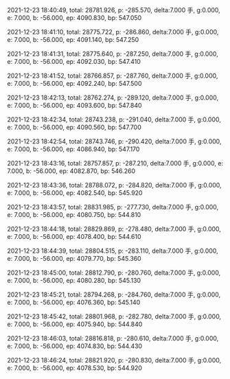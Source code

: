 2021-12-23 18:40:49, total: 28781.926, p: -285.570, delta:7.000 手, g:0.000, e: 7.000, b: -56.000, ep: 4090.830, bp: 547.050

2021-12-23 18:41:10, total: 28775.722, p: -286.860, delta:7.000 手, g:0.000, e: 7.000, b: -56.000, ep: 4091.140, bp: 547.250

2021-12-23 18:41:31, total: 28775.640, p: -287.250, delta:7.000 手, g:0.000, e: 7.000, b: -56.000, ep: 4092.030, bp: 547.410

2021-12-23 18:41:52, total: 28766.857, p: -287.760, delta:7.000 手, g:0.000, e: 7.000, b: -56.000, ep: 4092.240, bp: 547.500

2021-12-23 18:42:13, total: 28762.274, p: -289.120, delta:7.000 手, g:0.000, e: 7.000, b: -56.000, ep: 4093.600, bp: 547.840

2021-12-23 18:42:34, total: 28743.238, p: -291.040, delta:7.000 手, g:0.000, e: 7.000, b: -56.000, ep: 4090.560, bp: 547.700

2021-12-23 18:42:54, total: 28743.746, p: -290.420, delta:7.000 手, g:0.000, e: 7.000, b: -56.000, ep: 4086.940, bp: 547.170

2021-12-23 18:43:16, total: 28757.857, p: -287.210, delta:7.000 手, g:0.000, e: 7.000, b: -56.000, ep: 4082.870, bp: 546.260

2021-12-23 18:43:36, total: 28788.072, p: -284.820, delta:7.000 手, g:0.000, e: 7.000, b: -56.000, ep: 4082.540, bp: 545.920

2021-12-23 18:43:57, total: 28831.985, p: -277.730, delta:7.000 手, g:0.000, e: 7.000, b: -56.000, ep: 4080.750, bp: 544.810

2021-12-23 18:44:18, total: 28829.869, p: -278.480, delta:7.000 手, g:0.000, e: 7.000, b: -56.000, ep: 4078.400, bp: 544.610

2021-12-23 18:44:39, total: 28804.515, p: -283.110, delta:7.000 手, g:0.000, e: 7.000, b: -56.000, ep: 4079.770, bp: 545.360

2021-12-23 18:45:00, total: 28812.790, p: -280.760, delta:7.000 手, g:0.000, e: 7.000, b: -56.000, ep: 4080.280, bp: 545.130

2021-12-23 18:45:21, total: 28794.268, p: -284.760, delta:7.000 手, g:0.000, e: 7.000, b: -56.000, ep: 4076.360, bp: 545.140

2021-12-23 18:45:42, total: 28801.968, p: -282.780, delta:7.000 手, g:0.000, e: 7.000, b: -56.000, ep: 4075.940, bp: 544.840

2021-12-23 18:46:03, total: 28816.818, p: -280.610, delta:7.000 手, g:0.000, e: 7.000, b: -56.000, ep: 4074.830, bp: 544.430

2021-12-23 18:46:24, total: 28821.920, p: -280.830, delta:7.000 手, g:0.000, e: 7.000, b: -56.000, ep: 4078.530, bp: 544.920